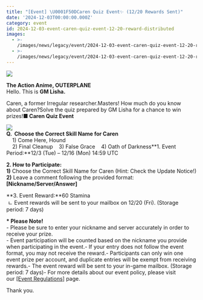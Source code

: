 ```yaml
---
title: "[Event] \U0001F50DCaren Quiz Event✨ (12/20 Rewards Sent)"
date: '2024-12-03T00:00:00.000Z'
category: event
id: 2024-12-03-event-caren-quiz-event-12-20-reward-distributed
images:
  - >-
    /images/news/legacy/event/2024-12-03-event-caren-quiz-event-12-20-reward-distributed/cd4dacfe1bad4fc8ba3bb7e00bf0fea4.webp
  - >-
    /images/news/legacy/event/2024-12-03-event-caren-quiz-event-12-20-reward-distributed/53490450aadc4b6eb76b12b60cc73c7a.webp
---
```


![](/images/news/legacy/event/2024-12-03-event-caren-quiz-event-12-20-reward-distributed/cd4dacfe1bad4fc8ba3bb7e00bf0fea4.webp)

**The Action Anime, OUTERPLANE**  
Hello. This is **GM Lisha.**  
  
Caren, a former Irregular researcher.Masters! How much do you know about Caren?Solve the quiz prepared by GM Lisha for a chance to win prizes!**■ Caren Quiz Event**

![](/images/news/legacy/event/2024-12-03-event-caren-quiz-event-12-20-reward-distributed/53490450aadc4b6eb76b12b60cc73c7a.webp)  
**Q.  Choose the Correct Skill Name for Caren**  
    1) Come Here, Hound  
    2) Final Cleanup    3) False Grace    4) Oath of Darkness**1. Event Period:**12/3 (Tue) – 12/16 (Mon) 14:59 UTC  
  
**2\. How to Participate:**   
**1)** Choose the Correct Skill Name for Caren (Hint: Check the Update Notice!)  
**2)** Leave a comment following the provided format: **\[Nickname/Server/Answer\]**  
  
**3\. Event Reward:**60 Stamina  
 ㄴ Event rewards will be sent to your mailbox on 12/20 (Fri). (Storage period: 7 days)  
  
**\* Please Note!**  
\- Please be sure to enter your nickname and server accurately in order to receive your prize.  
\- Event participation will be counted based on the nickname you provide when participating in the event.- If your entry does not follow the event format, you may not receive the reward.- Participants can only win one event prize per account, and duplicate entries will be exempt from receiving rewards.- The event reward will be sent to your in-game mailbox. (Storage period: 7 days)- For more details about our event policy, please visit our [\[Event Regulations\]](https://common.game.onstove.com/terms/index?gameType=MOBILE&termsType=8&langCode=en) page.  
  
Thank you.
